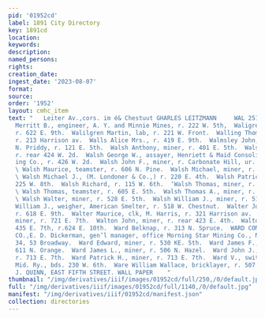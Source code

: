 ```yaml
---
pid: '01952cd'
label: 1891 City Directory
key: 1891cd
location: 
keywords: 
description: 
named_persons: 
rights: 
creation_date: 
ingest_date: '2023-08-07'
format: 
source: 
order: '1952'
layout: cmhc_item
text: "   Leiter Av.,cors. im é& Chestuut GHARLES LEITZMANN     WAL 251 WAR Walley
  Merritt B., engineer, A. Y. and Minnie Mines, r. 222 W. 5th,  Waligren Andrew, miner,
  r. 622 E. 9th.  Walilgren Martin, lab, r. 221 W. Front.  Walling Thomas, miner,
  r. 213 Harrison av.  Walls Alice Mrs., r. 419 E. 9th.  Walmsley John, plumber, C.
  N. Priddy, r. 121 E. 5th.  Walsh Anthony, miner, r. 401 E. 5th.  Walsh George, musician,
  r. rear 424 W. 2d.  Walsh George W., assayer, Henriett & Maid Consolidated Min-
  ing Co., r. 426 W. 2d.  Walsh John F., miner, r. Carbonate Hill, ur. Wolftone Mine.
  \ Walsh Maurice, teamster, r. 606 N. Pine.  Walsh Michael, miner, r. 404 E. 5th.
  \ Walsh Michael J., (M. Londoner & Co.,) r. 220 E. 4th.  Walsh Patrick, mining,
  225 W. 8th.  Walsh Richard, r. 115 W. 6th.  ‘Walsh Thomas, miner, r. 222 E. 3d.
  \ Walsh Thomas, teamster, r. 605 E. 5th.  Walsh Thomas A., miner, r. 404 E. 5th.
  \ Walsh Walter, miner, r. 528 E. 5th.  Walsh William J., miner, r. 510 E. 4th.  Walsh
  William J., weigher, American Smelter, r. 518 W. Chestnut.  Walter John, miner,
  r. 618 E. 9th.  Walter Maurice, clk, M. Harris, r. 321 Harrison av.  Walters John,
  miner, r. 721 E. 7th.  Walton John, miner, r. rear 423 E. 4th.  Walton Walter, grocer,
  435 E. 7th, r.624 E. 10th.  Ward Belknap, r. 313 N. Spruce.  WARD CONSOLIDATED MINING
  CO.,E. D. Dickerman, gen’l manager, office Morning Star Mining Co., New York office,
  34, 53 Broadway.  Ward Edward, miner, r. 530 KE. 5th.  Ward James F., miner, r.
  611 N. Orange.  Ward James L., miner, r. 506 N. Hazel.  Ward John J., biksmith,
  r. 713 E. 7th.  Ward Patrick H., miner, r. 713 E. 7th.  Ward V., switchman, Colo.
  Mid. Ry., bds. 230 W. 6th.  Ware William Wallace, bricklayer, r. 507 E. 10th.  J.
  J. QUINN, EAST FIFTH STREET. WALL PAPER    "
thumbnail: "/img/derivatives/iiif/images/01952cd/full/250,/0/default.jpg"
full: "/img/derivatives/iiif/images/01952cd/full/1140,/0/default.jpg"
manifest: "/img/derivatives/iiif/01952cd/manifest.json"
collection: directories
---
```

